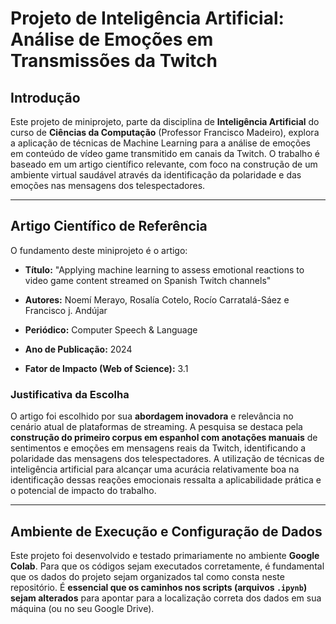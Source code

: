 # Projeto de Inteligência Artificial: Análise de Emoções em Transmissões da Twitch

## Introdução

Este projeto de miniprojeto, parte da disciplina de **Inteligência Artificial** do curso de **Ciências da Computação** (Professor Francisco Madeiro), explora a aplicação de técnicas de Machine Learning para a análise de emoções em conteúdo de vídeo game transmitido em canais da Twitch. O trabalho é baseado em um artigo científico relevante, com foco na construção de um ambiente virtual saudável através da identificação da polaridade e das emoções nas mensagens dos telespectadores.

---

## Artigo Científico de Referência

O fundamento deste miniprojeto é o artigo:

* **Título:** "Applying machine learning to assess emotional reactions to video game content streamed on Spanish Twitch channels"

* **Autores:** Noemí Merayo, Rosalía Cotelo, Rocío Carratalá-Sáez e Francisco j. Andújar

* **Periódico:** Computer Speech & Language

* **Ano de Publicação:** 2024

* **Fator de Impacto (Web of Science):** 3.1

### Justificativa da Escolha

O artigo foi escolhido por sua **abordagem inovadora** e relevância no cenário atual de plataformas de streaming. A pesquisa se destaca pela **construção do primeiro corpus em espanhol com anotações manuais** de sentimentos e emoções em mensagens reais da Twitch, identificando a polaridade das mensagens dos telespectadores. A utilização de técnicas de inteligência artificial para alcançar uma acurácia relativamente boa na identificação dessas reações emocionais ressalta a aplicabilidade prática e o potencial de impacto do trabalho.

---

## Ambiente de Execução e Configuração de Dados

Este projeto foi desenvolvido e testado primariamente no ambiente **Google Colab**. Para que os códigos sejam executados corretamente, é fundamental que os dados do projeto sejam organizados tal como consta neste repositório. É **essencial que os caminhos nos scripts (arquivos `.ipynb`) sejam alterados** para apontar para a localização correta dos dados em sua máquina (ou no seu Google Drive). 
